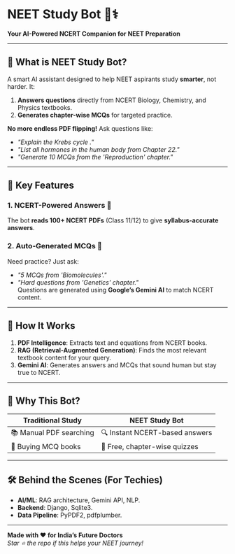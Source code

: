 # NEET Study Bot 🤖⚕️  
**Your AI-Powered NCERT Companion for NEET Preparation**  

---

## 🎯 What is NEET Study Bot?  
A smart AI assistant designed to help NEET aspirants study **smarter**, not harder. It:  
1. **Answers questions** directly from NCERT Biology, Chemistry, and Physics textbooks.  
2. **Generates chapter-wise MCQs** for targeted practice.  


**No more endless PDF flipping!** Ask questions like:  
- *"Explain the Krebs cycle ."*  
- *"List all hormones in the human body from Chapter 22."*  
- *"Generate 10 MCQs from the 'Reproduction' chapter."*  

---

## 🌟 Key Features  

### 1. NCERT-Powered Answers 📖  
The bot **reads 100+ NCERT PDFs** (Class 11/12) to give **syllabus-accurate answers**.  


### 2. Auto-Generated MCQs 📝  
Need practice? Just ask:  
- *"5 MCQs from 'Biomolecules'."*  
- *"Hard questions from 'Genetics' chapter."*  
Questions are generated using **Google’s Gemini AI** to match NCERT content.   

---

## 🚀 How It Works  
1. **PDF Intelligence**: Extracts text and equations from NCERT books.  
2. **RAG (Retrieval-Augmented Generation)**: Finds the most relevant textbook content for your query.  
3. **Gemini AI**: Generates answers and MCQs that sound human but stay true to NCERT.  

---

## 🤔 Why This Bot?  
| Traditional Study | NEET Study Bot |  
|-------------------|----------------|  
| 📚 Manual PDF searching | 🔍 Instant NCERT-based answers |  
| 📝 Buying MCQ books | 🎯 Free, chapter-wise quizzes |  
 

---

## 🛠️ Behind the Scenes (For Techies)  
- **AI/ML**: RAG architecture, Gemini API, NLP.  
- **Backend**: Django, Sqlite3.  
- **Data Pipeline**: PyPDF2, pdfplumber.  

---

**Made with ❤️ for India’s Future Doctors**  
*Star ⭐ the repo if this helps your NEET journey!*  
